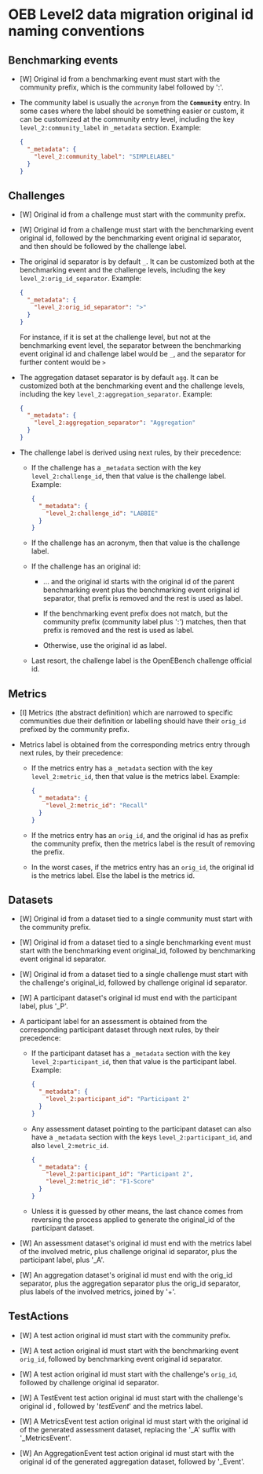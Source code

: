 # OEB Level2 data migration original id naming conventions

## Benchmarking events

* [W] Original id from a benchmarking event must start with the community prefix,
  which is the community label followed by ':'.

* The community label is usually the `acronym` from the **`Community`** entry. In some cases
  where the label should be something easier or custom, it can be customized at the community
  entry level, including the key `level_2:community_label` in `_metadata` section. Example:

  ```json
  {
    "_metadata": {
      "level_2:community_label": "SIMPLELABEL"
    }
  }
  ```

## Challenges

* [W] Original id from a challenge must start with the community prefix.

* [W] Original id from a challenge must start with the benchmarking event original id,
followed by the benchmarking event original id separator,
and then should be followed by the challenge label.

* The original id separator is by default `_`. It can be customized both at the
  benchmarking event and the challenge levels, including the key
  `level_2:orig_id_separator`. Example: 

  ```json
  {
    "_metadata": {
      "level_2:orig_id_separator": ">"
    }
  }
  ```

  For instance, if it is set at the challenge level, but not at the benchmarking
  event level, the separator between the benchmarking event original id and challenge
  label would be `_`, and the separator for further content would be `>` 

* The aggregation dataset separator is by default `agg`. It can be customized both at the
  benchmarking event and the challenge levels, including the key
  `level_2:aggregation_separator`. Example: 

  ```json
  {
    "_metadata": {
      "level_2:aggregation_separator": "Aggregation"
    }
  }
  ```

* The challenge label is derived using next rules, by their precedence:

  - If the challenge has a `_metadata` section with the key `level_2:challenge_id`, then that value is the challenge label. Example:
  
    ```json
    {
      "_metadata": {
        "level_2:challenge_id": "LABBIE"
      }
    }
    ```
    
  - If the challenge has an acronym, then that value is the challenge label.
  
  - If the challenge has an original id:
    - ... and the original id starts with the original id of the parent benchmarking event plus the
      benchmarking event original id separator, that prefix is removed and the rest is used as label.
      
    - If the benchmarking event prefix does not match, but the community prefix
      (community label plus ':') matches, then that prefix is removed and the
      rest is used as label.
      
    - Otherwise, use the original id as label.
  
  - Last resort, the challenge label is the OpenEBench challenge official id.

## Metrics

* [I] Metrics (the abstract definition) which are narrowed to specific communities due
    their definition or labelling should have their `orig_id` prefixed by the
    community prefix.
    
* Metrics label is obtained from the corresponding metrics entry through next rules,
  by their precedence:
  
  - If the metrics entry has a `_metadata` section with the key `level_2:metric_id`,
    then that value is the metrics label. Example:
    
    ```json
    {
      "_metadata": {
        "level_2:metric_id": "Recall"
      }
    }
    ```
    
  - If the metrics entry has an `orig_id`, and the original id has as prefix the community prefix,
    then the metrics label is the result of removing the prefix.
  
  - In the worst cases, if the metrics entry has an `orig_id`, the original id is the metrics label.
    Else the label is the metrics id.

## Datasets

* [W] Original id from a dataset tied to a single community must start with the community prefix.

* [W] Original id from a dataset tied to a single benchmarking event must start with the benchmarking event original_id,
  followed by benchmarking event original id separator.

* [W] Original id from a dataset tied to a single challenge must start with the challenge's original_id,
  followed by challenge original id separator.

* [W] A participant dataset's original id must end with the participant label, plus '_P'.

* A participant label for an assessment is obtained from the corresponding participant dataset through next rules, by their precedence:

  - If the participant dataset has a `_metadata` section with the key `level_2:participant_id`,
    then that value is the participant label. Example:
    
    ```json
    {
      "_metadata": {
        "level_2:participant_id": "Participant 2"
      }
    }
    ```
  
  - Any assessment dataset pointing to the participant dataset can also have a `_metadata` section
    with the keys `level_2:participant_id`, and also `level_2:metric_id`.
    
    ```json
    {
      "_metadata": {
        "level_2:participant_id": "Participant 2",
        "level_2:metric_id": "F1-Score"
      }
    }
    ```
  
  - Unless it is guessed by other means, the last chance comes from reversing the
    process applied to generate the original_id of the participant dataset.
    
* [W] An assessment dataset's original id must end with the metrics label of the involved metric,
  plus challenge original id separator, plus the participant label, plus '_A'.

* [W] An aggregation dataset's original id must end with the orig_id separator,
  plus the aggregation separator plus the orig_id separator, plus labels of the involved metrics, joined by '+'.

## TestActions

* [W] A test action original id must start with the community prefix.

* [W] A test action original id must start with the benchmarking event `orig_id`,
  followed by benchmarking event original id separator.

* [W] A test action original id must start with the challenge's `orig_id`,
  followed by challenge original id separator.

* [W] A TestEvent test action original id must start with the challenge's original id , followed by '_testEvent_' and the metrics label.

* [W] A MetricsEvent test action original id must start with the original id of the generated assessment dataset, replacing the '_A' suffix with '_MetricsEvent'.

* [W] An AggregationEvent test action original id must start with the original id of the generated aggregation dataset, followed by '_Event'.
